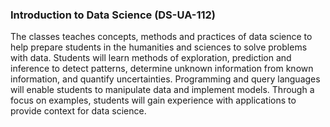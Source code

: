 ### Introduction to Data Science (DS-UA-112) 

The classes teaches concepts, methods and practices of data science to help prepare students in the humanities and sciences to solve problems with data. Students will learn methods of exploration, prediction and inference to detect patterns, determine unknown information from known information, and quantify uncertainties. Programming and query languages will enable students to manipulate data and implement models. Through a focus on examples, students will gain experience with applications to provide context for data science.
